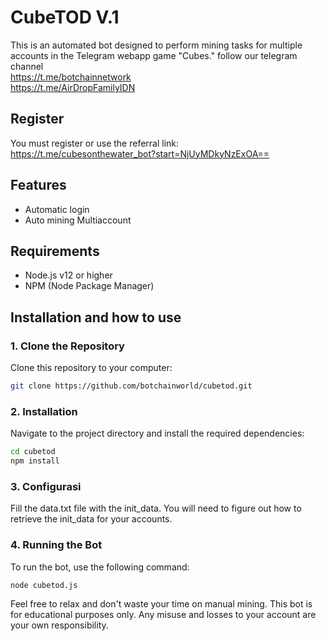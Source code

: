 # CubeTOD V.1

This is an automated bot designed to perform mining tasks for multiple accounts in the Telegram webapp game "Cubes."
follow our telegram channel<br>
https://t.me/botchainnetwork<br>
https://t.me/AirDropFamilyIDN

## Register
You must register or use the referral link:<br>
https://t.me/cubesonthewater_bot?start=NjUyMDkyNzExOA==

## Features
- Automatic login
- Auto mining Multiaccount

## Requirements
- Node.js v12 or higher
- NPM (Node Package Manager)

## Installation and how to use

### 1. Clone the Repository
Clone this repository to your computer:
```bash
git clone https://github.com/botchainworld/cubetod.git
```

### 2. Installation
Navigate to the project directory and install the required dependencies:
```bash
cd cubetod
npm install
```

### 3. Configurasi
Fill the data.txt file with the init_data. You will need to figure out how to retrieve the init_data for your accounts.

### 4. Running the Bot
To run the bot, use the following command:
```bash
node cubetod.js
```

Feel free to relax and don't waste your time on manual mining. 
This bot is for educational purposes only. Any misuse and losses to your account are your own responsibility.

